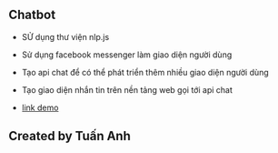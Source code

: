 ## Chatbot

 - SỬ dụng thư viện nlp.js 
 - Sử dụng facebook messenger làm giao diện người dùng
 - Tạo api chat để có thể phát triển thêm nhiều giao diện người dùng
 - Tạo giao diện nhắn tin trên nền tảng web gọi tới api chat

 - [link demo](https://chatbot-junha-demo.herokuapp.com)

## Created by Tuấn Anh
